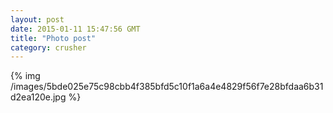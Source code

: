 ```yaml
---
layout: post
date: 2015-01-11 15:47:56 GMT
title: "Photo post"
category: crusher
---
```

{% img /images/5bde025e75c98cbb4f385bfd5c10f1a6a4e4829f56f7e28bfdaa6b31d2ea120e.jpg %}
